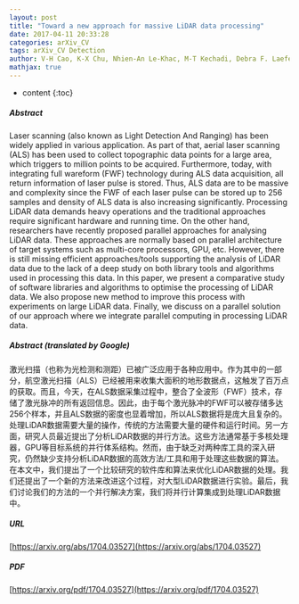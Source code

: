```yaml
---
layout: post
title: "Toward a new approach for massive LiDAR data processing"
date: 2017-04-11 20:33:28
categories: arXiv_CV
tags: arXiv_CV Detection
author: V-H Cao, K-X Chu, Nhien-An Le-Khac, M-T Kechadi, Debra F. Laefer, Linh Truong-Hong
mathjax: true
---
```


* content
{:toc}

##### Abstract
Laser scanning (also known as Light Detection And Ranging) has been widely applied in various application. As part of that, aerial laser scanning (ALS) has been used to collect topographic data points for a large area, which triggers to million points to be acquired. Furthermore, today, with integrating full wareform (FWF) technology during ALS data acquisition, all return information of laser pulse is stored. Thus, ALS data are to be massive and complexity since the FWF of each laser pulse can be stored up to 256 samples and density of ALS data is also increasing significantly. Processing LiDAR data demands heavy operations and the traditional approaches require significant hardware and running time. On the other hand, researchers have recently proposed parallel approaches for analysing LiDAR data. These approaches are normally based on parallel architecture of target systems such as multi-core processors, GPU, etc. However, there is still missing efficient approaches/tools supporting the analysis of LiDAR data due to the lack of a deep study on both library tools and algorithms used in processing this data. In this paper, we present a comparative study of software libraries and algorithms to optimise the processing of LiDAR data. We also propose new method to improve this process with experiments on large LiDAR data. Finally, we discuss on a parallel solution of our approach where we integrate parallel computing in processing LiDAR data.

##### Abstract (translated by Google)
激光扫描（也称为光检测和测距）已被广泛应用于各种应用中。作为其中的一部分，航空激光扫描（ALS）已经被用来收集大面积的地形数据点，这触发了百万点的获取。而且，今天，在ALS数据采集过程中，整合了全波形（FWF）技术，存储了激光脉冲的所有返回信息。因此，由于每个激光脉冲的FWF可以被存储多达256个样本，并且ALS数据的密度也显着增加，所以ALS数据将是庞大且复杂的。处理LiDAR数据需要大量的操作，传统的方法需要大量的硬件和运行时间。另一方面，研究人员最近提出了分析LiDAR数据的并行方法。这些方法通常基于多核处理器，GPU等目标系统的并行体系结构。然而，由于缺乏对两种库工具的深入研究，仍然缺少支持分析LiDAR数据的高效方法/工具和用于处理这些数据的算法。在本文中，我们提出了一个比较研究的软件库和算法来优化LiDAR数据的处理。我们还提出了一个新的方法来改进这个过程，对大型LiDAR数据进行实验。最后，我们讨论我们的方法的一个并行解决方案，我们将并行计算集成到处理LiDAR数据中。

##### URL
[https://arxiv.org/abs/1704.03527](https://arxiv.org/abs/1704.03527)

##### PDF
[https://arxiv.org/pdf/1704.03527](https://arxiv.org/pdf/1704.03527)

